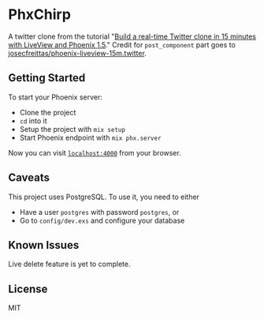 # PhxChirp
A twitter clone from the tutorial "[Build a real-time Twitter clone in 15 minutes with LiveView and Phoenix 1.5](https://www.youtube.com/watch?v=MZvmYaFkNJI)." Credit for `post_component` part goes to [josecfreittas/phoenix-liveview-15m.twitter](https://github.com/josecfreittas/phoenix-liveview-15m.twitter).

## Getting Started
To start your Phoenix server:

  * Clone the project
  * `cd` into it
  * Setup the project with `mix setup`
  * Start Phoenix endpoint with `mix phx.server`

Now you can visit [`localhost:4000`](http://localhost:4000) from your browser.

## Caveats
This project uses PostgreSQL. To use it, you need to either
- Have a user `postgres` with password `postgres`, or
- Go to `config/dev.exs` and configure your database

## Known Issues
Live delete feature is yet to complete.

## License
MIT
